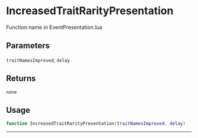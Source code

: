 # IncreasedTraitRarityPresentation
Function name in EventPresentation.lua
## Parameters
`traitNamesImproved`, `delay`
## Returns
`none`
## Usage
```lua
function IncreasedTraitRarityPresentation(traitNamesImproved, delay)
```
---
